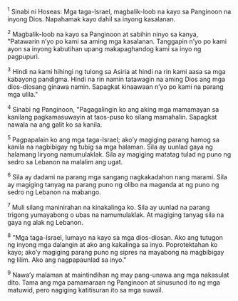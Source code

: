 <sup>1</sup>
Sinabi ni Hoseas: Mga taga-Israel, magbalik-loob na kayo sa Panginoon na inyong Dios. Napahamak kayo dahil sa inyong kasalanan. 

<sup>2</sup>
Magbalik-loob na kayo sa Panginoon at sabihin ninyo sa kanya, "Patawarin nʼyo po kami sa aming mga kasalanan. Tanggapin nʼyo po kami ayon sa inyong kabutihan upang makapaghandog kami sa inyo ng pagpupuri. 

<sup>3</sup>
Hindi na kami hihingi ng tulong sa Asiria at hindi na rin kami aasa sa mga kabayong pandigma. Hindi na rin namin tatawagin na aming Dios ang mga dios-diosang ginawa namin. Sapagkat kinaawaan nʼyo po kami na parang mga ulila." 

<sup>4</sup>
Sinabi ng Panginoon, "Pagagalingin ko ang aking mga mamamayan sa kanilang pagkamasuwayin at taos-puso ko silang mamahalin. Sapagkat nawala na ang galit ko sa kanila. 

<sup>5</sup>
Pagpapalain ko ang mga taga-Israel; akoʼy magiging parang hamog sa kanila na nagbibigay ng tubig sa mga halaman. Sila ay uunlad gaya ng halamang liryong namumulaklak. Sila ay magiging matatag tulad ng puno ng sedro sa Lebanon na malalim ang ugat. 

<sup>6</sup>
Sila ay dadami na parang mga sangang nagkakadahon nang marami. Sila ay magiging tanyag na parang puno ng olibo na maganda at ng puno ng sedro ng Lebanon na mabango. 

<sup>7</sup>
Muli silang maninirahan na kinakalinga ko. Sila ay uunlad na parang trigong yumayabong o ubas na namumulaklak. At magiging tanyag sila na gaya ng alak ng Lebanon. 

<sup>8</sup>
"Mga taga-Israel, lumayo na kayo sa mga dios-diosan. Ako ang tutugon ng inyong mga dalangin at ako ang kakalinga sa inyo. Poprotektahan ko kayo; akoʼy magiging parang puno ng sipres na mayabong na magbibigay ng lilim. Ako ang nagpapaunlad sa inyo." 

<sup>9</sup>
Nawaʼy malaman at maintindihan ng may pang-unawa ang mga nakasulat dito. Tama ang mga pamamaraan ng Panginoon at sinusunod ito ng mga matuwid, pero nagiging katitisuran ito sa mga suwail.